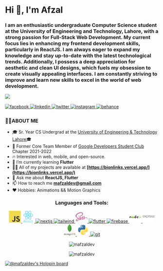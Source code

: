 <h1 align="left">Hi 👋, I'm Afzal</h1>
<h3 align="left">I am an enthusiastic undergraduate Computer Science student at the University of Engineering and Technology, Lahore, with a strong passion for Full-Stack Web Development. My current focus lies in enhancing my frontend development skills, particularly in ReactJS. I am always eager to expand my knowledge and stay up-to-date with the latest technological trends. Additionally, I possess a deep appreciation for aesthetic and clean UI designs, which fuels my obsession to create visually appealing interfaces. I am constantly striving to improve and learn new skills to excel in the world of web development.</h3>

![](https://komarev.com/ghpvc/?username=mafzaldev)

<a href="https://www.facebook.com/mafzaldev" target="_blank">
<img src=https://img.shields.io/badge/facebook-%232E87FB.svg?&style=for-the-badge&logo=facebook&logoColor=white alt=facebook style="margin-bottom: 5px;" />
</a>
<a href="https://linkedin.com/in/mafzaldev" target="_blank">
<img src=https://img.shields.io/badge/linkedin-%231E77B5.svg?&style=for-the-badge&logo=linkedin&logoColor=white alt=linkedin style="margin-bottom: 5px;" />
</a>
<a href="https://twitter.com/mafzaldev" target="_blank">
<img src=https://img.shields.io/badge/twitter-%2300acee.svg?&style=for-the-badge&logo=twitter&logoColor=white alt=twitter style="margin-bottom: 5px;" />
</a>
<a href="https://instagram.com/mafzaldev" target="_blank">
<img src=https://img.shields.io/badge/instagram-%23000000.svg?&style=for-the-badge&logo=instagram&logoColor=white alt=instagram style="margin-bottom: 5px;" />
</a>
<a href="https://www.behance.net/mafzaldev" target="_blank">
<img src=https://img.shields.io/badge/behance-%23191919.svg?&style=for-the-badge&logo=behance&logoColor=white alt=behance style="margin-bottom: 5px;" />
</a>

<h3>🙋‍♂️ABOUT ME</h3>

  - 🎓 Sr. Year CS Undergrad at the [University of Engineering & Technology Lahore](https://uet.edu.pk/)🎓
  - 🏴󠁳󠁳󠁵󠁹󠁿 Former Core Team Member of [Google Developers Student Club](https://developers.google.com/community/dsc) Chapter 2021-2022
  - 🔥  Interested in web, mobile, and open-source.
  - 🌱 I’m currently learning **Flutter**
  - 👨‍💻 All of my projects are available at **[https://bionlinks.vercel.app/](https://bionlinks.vercel.app/)**
  - 💬 Ask me about **ReactJS, Flutter**
  - 📫 How to reach me **mafzaldev@gmail.com**
  - ❤️ Hobbies: Animations && Motion Graphics



<h3 align="center">Languages and Tools:</h3>
<p align="center">
<a href="https://developer.mozilla.org/en-US/docs/Web/JavaScript" target="_blank" rel="noreferrer">
<img src="https://raw.githubusercontent.com/devicons/devicon/master/icons/javascript/javascript-original.svg" alt="javascript" width="40" height="40"/>
</a>
<a href="https://reactjs.org/" target="_blank" rel="noreferrer">
<img src="https://raw.githubusercontent.com/devicons/devicon/master/icons/react/react-original-wordmark.svg" alt="react" width="40" height="40"/>
</a>
<a href="https://nextjs.org/" target="_blank" rel="noreferrer">
<img src="https://cdn.worldvectorlogo.com/logos/nextjs-2.svg" alt="nextjs" width="40" height="40"/>
</a>
<a href="https://tailwindcss.com/" target="_blank" rel="noreferrer">
<img src="https://www.vectorlogo.zone/logos/tailwindcss/tailwindcss-icon.svg" alt="tailwind" width="40" height="40"/>
</a>
<a href="https://sass-lang.com" target="_blank" rel="noreferrer">
<img src="https://raw.githubusercontent.com/devicons/devicon/master/icons/sass/sass-original.svg" alt="sass" width="40" height="40"/>
</a>
<a href="https://flutter.dev" target="_blank" rel="noreferrer">
<img src="https://www.vectorlogo.zone/logos/flutterio/flutterio-icon.svg" alt="flutter" width="40" height="40"/>
</a>
<a href="https://firebase.google.com/" target="_blank" rel="noreferrer">
<img src="https://www.vectorlogo.zone/logos/firebase/firebase-icon.svg" alt="firebase" width="40" height="40"/>
</a>
<a href="https://nodejs.org" target="_blank" rel="noreferrer">
<img src="https://raw.githubusercontent.com/devicons/devicon/master/icons/nodejs/nodejs-original-wordmark.svg" alt="nodejs" width="40" height="40"/>
</a>
<a href="https://expressjs.com" target="_blank" rel="noreferrer">
<img src="https://raw.githubusercontent.com/devicons/devicon/master/icons/express/express-original-wordmark.svg" alt="express" width="40" height="40"/>
</a>
<a href="https://www.mongodb.com/" target="_blank" rel="noreferrer">
<img src="https://raw.githubusercontent.com/devicons/devicon/master/icons/mongodb/mongodb-original-wordmark.svg" alt="mongodb" width="40" height="40"/>
</a>
<a href="https://www.python.org" target="_blank" rel="noreferrer"> <img src="https://raw.githubusercontent.com/devicons/devicon/master/icons/python/python-original.svg" alt="python" width="40" height="40"/>
</a>
<a href="https://git-scm.com/" target="_blank" rel="noreferrer">
<img src="https://www.vectorlogo.zone/logos/git-scm/git-scm-icon.svg" alt="git" width="40" height="40"/>
</a>
</p>

<p align="center"><img align="center" src="https://github-readme-stats.vercel.app/api?username=mafzaldev&show_icons=true&theme=darcula&locale=en" alt="mafzaldev" /></p>
<p align="center"><img align="center" src="https://github-readme-streak-stats.herokuapp.com/?user=mafzaldev&theme=dark" alt="mafzaldev" /></p>

[![@mafzaldev's Holopin board](https://holopin.me/mafzaldev)](https://holopin.io/@mafzaldev)
